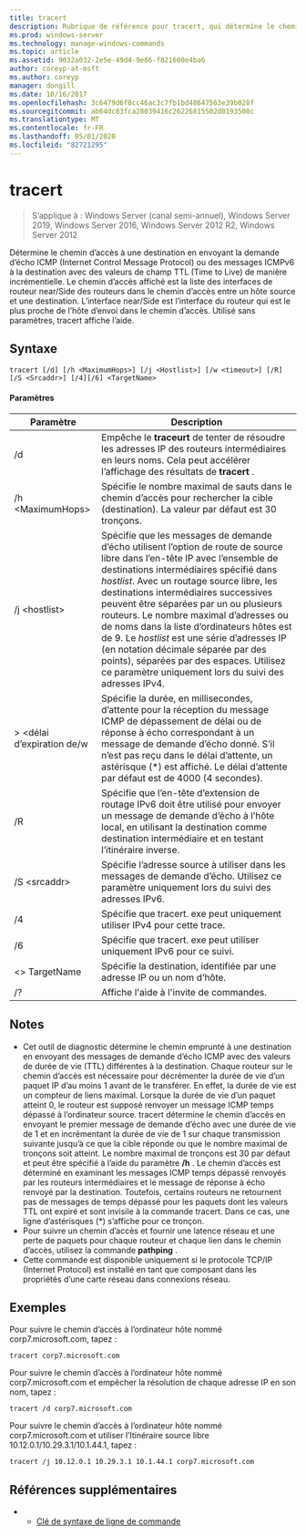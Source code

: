 ```yaml
---
title: tracert
description: Rubrique de référence pour tracert, qui détermine le chemin d’accès à une destination, en envoyant des demandes d’écho ICMP (Internet Control Message Protocol) ou des messages ICMPv6 à la destination avec des valeurs de champ TTL (Time to Live) de manière incrémentielle.
ms.prod: windows-server
ms.technology: manage-windows-commands
ms.topic: article
ms.assetid: 9032a032-2e5e-49d4-9e86-f821600e4ba6
author: coreyp-at-msft
ms.author: coreyp
manager: dongill
ms.date: 10/16/2017
ms.openlocfilehash: 3c6479d6f8cc46ac3c7fb1bd48647563e39b028f
ms.sourcegitcommit: ab64dc83fca28039416c26226815502d0193500c
ms.translationtype: MT
ms.contentlocale: fr-FR
ms.lasthandoff: 05/01/2020
ms.locfileid: "82721295"
---
```

# <a name="tracert"></a>tracert

> S’applique à : Windows Server (canal semi-annuel), Windows Server 2019, Windows Server 2016, Windows Server 2012 R2, Windows Server 2012

Détermine le chemin d’accès à une destination en envoyant la demande d’écho ICMP (Internet Control Message Protocol) ou des messages ICMPv6 à la destination avec des valeurs de champ TTL (Time to Live) de manière incrémentielle. Le chemin d’accès affiché est la liste des interfaces de routeur near/Side des routeurs dans le chemin d’accès entre un hôte source et une destination. L’interface near/Side est l’interface du routeur qui est le plus proche de l’hôte d’envoi dans le chemin d’accès. Utilisé sans paramètres, tracert affiche l’aide.   

## <a name="syntax"></a>Syntaxe  
```  
tracert [/d] [/h <MaximumHops>] [/j <Hostlist>] [/w <timeout>] [/R] [/S <Srcaddr>] [/4][/6] <TargetName>  
```  
#### <a name="parameters"></a>Paramètres  
|Paramètre|Description|  
|-------|--------|  
|/d|Empêche le **traceurt** de tenter de résoudre les adresses IP des routeurs intermédiaires en leurs noms. Cela peut accélérer l’affichage des résultats de **tracert** .|  
|/h \<MaximumHops>|Spécifie le nombre maximal de sauts dans le chemin d’accès pour rechercher la cible (destination). La valeur par défaut est 30 tronçons.|  
|/j \<hostlist>|Spécifie que les messages de demande d’écho utilisent l’option de route de source libre dans l’en-tête IP avec l’ensemble de destinations intermédiaires spécifié dans *hostlist*. Avec un routage source libre, les destinations intermédiaires successives peuvent être séparées par un ou plusieurs routeurs. Le nombre maximal d’adresses ou de noms dans la liste d’ordinateurs hôtes est de 9. Le *hostlist* est une série d’adresses IP (en notation décimale séparée par des points), séparées par des espaces. Utilisez ce paramètre uniquement lors du suivi des adresses IPv4.|  
|> \<délai d’expiration de/w|Spécifie la durée, en millisecondes, d’attente pour la réception du message ICMP de dépassement de délai ou de réponse à écho correspondant à un message de demande d’écho donné. S’il n’est pas reçu dans le délai d’attente, un astérisque (*) est affiché. Le délai d’attente par défaut est de 4000 (4 secondes).|  
|/R|Spécifie que l’en-tête d’extension de routage IPv6 doit être utilisé pour envoyer un message de demande d’écho à l’hôte local, en utilisant la destination comme destination intermédiaire et en testant l’itinéraire inverse.|  
|/S \<srcaddr>|Spécifie l’adresse source à utiliser dans les messages de demande d’écho. Utilisez ce paramètre uniquement lors du suivi des adresses IPv6.|  
|/4|Spécifie que tracert. exe peut uniquement utiliser IPv4 pour cette trace.|  
|/6|Spécifie que tracert. exe peut utiliser uniquement IPv6 pour ce suivi.|  
|\<> TargetName|Spécifie la destination, identifiée par une adresse IP ou un nom d’hôte.|  
|/?|Affiche l'aide à l'invite de commandes.|  

## <a name="remarks"></a>Notes   
-   Cet outil de diagnostic détermine le chemin emprunté à une destination en envoyant des messages de demande d’écho ICMP avec des valeurs de durée de vie (TTL) différentes à la destination. Chaque routeur sur le chemin d’accès est nécessaire pour décrémenter la durée de vie d’un paquet IP d’au moins 1 avant de le transférer. En effet, la durée de vie est un compteur de liens maximal. Lorsque la durée de vie d’un paquet atteint 0, le routeur est supposé renvoyer un message ICMP temps dépassé à l’ordinateur source. tracert détermine le chemin d’accès en envoyant le premier message de demande d’écho avec une durée de vie de 1 et en incrémentant la durée de vie de 1 sur chaque transmission suivante jusqu’à ce que la cible réponde ou que le nombre maximal de tronçons soit atteint. Le nombre maximal de tronçons est 30 par défaut et peut être spécifié à l’aide du paramètre **/h** . Le chemin d’accès est déterminé en examinant les messages ICMP temps dépassé renvoyés par les routeurs intermédiaires et le message de réponse à écho renvoyé par la destination. Toutefois, certains routeurs ne retournent pas de messages de temps dépassé pour les paquets dont les valeurs TTL ont expiré et sont invisile à la commande tracert. Dans ce cas, une ligne d’astérisques (*) s’affiche pour ce tronçon.  
-   Pour suivre un chemin d’accès et fournir une latence réseau et une perte de paquets pour chaque routeur et chaque lien dans le chemin d’accès, utilisez la commande **pathping** .  
-   Cette commande est disponible uniquement si le protocole TCP/IP (Internet Protocol) est installé en tant que composant dans les propriétés d’une carte réseau dans connexions réseau.  

## <a name="examples"></a>Exemples  
Pour suivre le chemin d’accès à l’ordinateur hôte nommé corp7.microsoft.com, tapez :  
```  
tracert corp7.microsoft.com  
```  
Pour suivre le chemin d’accès à l’ordinateur hôte nommé corp7.microsoft.com et empêcher la résolution de chaque adresse IP en son nom, tapez :  
```  
tracert /d corp7.microsoft.com  
```  
Pour suivre le chemin d’accès à l’ordinateur hôte nommé corp7.microsoft.com et utiliser l’Itinéraire source libre 10.12.0.1/10.29.3.1/10.1.44.1, tapez :  
```  
tracert /j 10.12.0.1 10.29.3.1 10.1.44.1 corp7.microsoft.com  
```  
## <a name="additional-references"></a>Références supplémentaires  
-   - [Clé de syntaxe de ligne de commande](command-line-syntax-key.md)  
